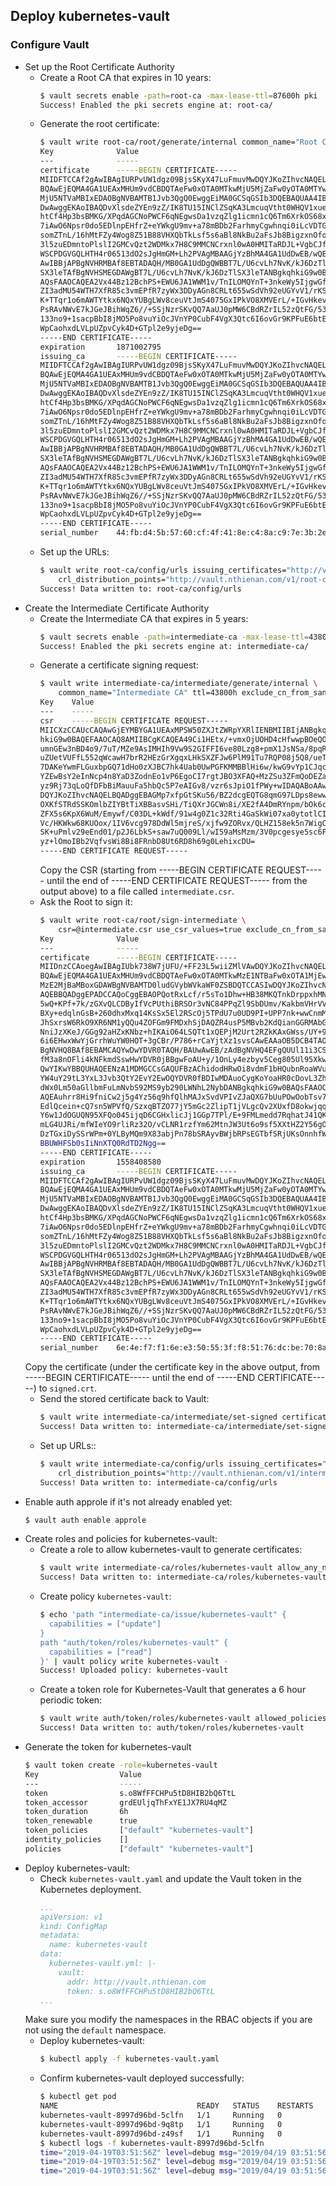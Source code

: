## Deploy kubernetes-vault

### Configure Vault

- Set up the Root Certificate Authority
  * Create a Root CA that expires in 10 years:
    ```bash
    $ vault secrets enable -path=root-ca -max-lease-ttl=87600h pki
    Success! Enabled the pki secrets engine at: root-ca/
    ```
  * Generate the root certificate:
    ```bash
    $ vault write root-ca/root/generate/internal common_name="Root CA" ttl=87600h exclude_cn_from_sans=true
    Key              Value
    ---              -----
    certificate      -----BEGIN CERTIFICATE-----
    MIIDFTCCAf2gAwIBAgIURPvUW1dgz09BjsSKyX47LuFmuvMwDQYJKoZIhvcNAQEL
    BQAwEjEQMA4GA1UEAxMHUm9vdCBDQTAeFw0xOTA0MTkwMjU5MjZaFw0yOTA0MTYw
    MjU5NTVaMBIxEDAOBgNVBAMTB1Jvb3QgQ0EwggEiMA0GCSqGSIb3DQEBAQUAA4IB
    DwAwggEKAoIBAQDvXlsdeZYEn9zZ/IK8TU15INClZSqKA3LmcuqVtht0WHQV1xue
    htCf4Hp3bsBMKG/XPqdAGCNoPWCF6qNEgwsDa1vzqZlg1icmn1cQ6Tm6XrkOS68x
    7iAwO6Npsr0do5EDlnpEHfrZ+eYWkgU9mv+a78mBDb2FarhmyCgwhnqi0iLcVDTG
    somZTnL/16hMtFZy4Wog8Z51B88VHXQbTkLsf5s6aBl8NkBu2aFsJb8BigzxnOfo
    3l5zuEDmntoPlslI2GMCvQzt2WDMkx7H8C9MMCNCrxnl0wA0HMITaRDJL+VgbCJf
    WSCPDGVGQLHTH4r06513dO2sJgHmGM+Lh2PVAgMBAAGjYzBhMA4GA1UdDwEB/wQE
    AwIBBjAPBgNVHRMBAf8EBTADAQH/MB0GA1UdDgQWBBT7L/U6cvLh7NvK/kJ6DzTl
    SX3leTAfBgNVHSMEGDAWgBT7L/U6cvLh7NvK/kJ6DzTlSX3leTANBgkqhkiG9w0B
    AQsFAAOCAQEA2Vx44Bz12BchPS+EWU6JA1WWM1v/TnILOMQYnT+3nkeWy5IjgwGf
    ZI3adMU54WTH7XfR85c3vmEPfR7zyWx3DDyAGn8CRLt655wSdVh92eUGYvV1/rKS
    K+TTqr1o6mAWTYtkx6NQxYUBgLWv8ceuVtJmS4075GxIPkVO8XMVErL/+IGvHkev
    PsRAvNWvE7kJGeJBihWqZ6//+SSjNzrSKvQQ7AaUJ0pMW6CBdRZrIL52zQtFG/53
    133no9+1sacpBbI8jMO5Po8vuYiOcJVnYP0CubF4VgX3Qtc6I6ovGr9KPFuE6btE
    WpCaohxdLVLpUZpvCyk4D+GTpl2e9yjeDg==
    -----END CERTIFICATE-----
    expiration       1871002795
    issuing_ca       -----BEGIN CERTIFICATE-----
    MIIDFTCCAf2gAwIBAgIURPvUW1dgz09BjsSKyX47LuFmuvMwDQYJKoZIhvcNAQEL
    BQAwEjEQMA4GA1UEAxMHUm9vdCBDQTAeFw0xOTA0MTkwMjU5MjZaFw0yOTA0MTYw
    MjU5NTVaMBIxEDAOBgNVBAMTB1Jvb3QgQ0EwggEiMA0GCSqGSIb3DQEBAQUAA4IB
    DwAwggEKAoIBAQDvXlsdeZYEn9zZ/IK8TU15INClZSqKA3LmcuqVtht0WHQV1xue
    htCf4Hp3bsBMKG/XPqdAGCNoPWCF6qNEgwsDa1vzqZlg1icmn1cQ6Tm6XrkOS68x
    7iAwO6Npsr0do5EDlnpEHfrZ+eYWkgU9mv+a78mBDb2FarhmyCgwhnqi0iLcVDTG
    somZTnL/16hMtFZy4Wog8Z51B88VHXQbTkLsf5s6aBl8NkBu2aFsJb8BigzxnOfo
    3l5zuEDmntoPlslI2GMCvQzt2WDMkx7H8C9MMCNCrxnl0wA0HMITaRDJL+VgbCJf
    WSCPDGVGQLHTH4r06513dO2sJgHmGM+Lh2PVAgMBAAGjYzBhMA4GA1UdDwEB/wQE
    AwIBBjAPBgNVHRMBAf8EBTADAQH/MB0GA1UdDgQWBBT7L/U6cvLh7NvK/kJ6DzTl
    SX3leTAfBgNVHSMEGDAWgBT7L/U6cvLh7NvK/kJ6DzTlSX3leTANBgkqhkiG9w0B
    AQsFAAOCAQEA2Vx44Bz12BchPS+EWU6JA1WWM1v/TnILOMQYnT+3nkeWy5IjgwGf
    ZI3adMU54WTH7XfR85c3vmEPfR7zyWx3DDyAGn8CRLt655wSdVh92eUGYvV1/rKS
    K+TTqr1o6mAWTYtkx6NQxYUBgLWv8ceuVtJmS4075GxIPkVO8XMVErL/+IGvHkev
    PsRAvNWvE7kJGeJBihWqZ6//+SSjNzrSKvQQ7AaUJ0pMW6CBdRZrIL52zQtFG/53
    133no9+1sacpBbI8jMO5Po8vuYiOcJVnYP0CubF4VgX3Qtc6I6ovGr9KPFuE6btE
    WpCaohxdLVLpUZpvCyk4D+GTpl2e9yjeDg==
    -----END CERTIFICATE-----
    serial_number    44:fb:d4:5b:57:60:cf:4f:41:8e:c4:8a:c9:7e:3b:2e:e1:66:ba:f3
    ```
  * Set up the URLs:
    ```bash
    $ vault write root-ca/config/urls issuing_certificates="http://vault.nthienan.com/v1/root-ca/ca" \
        crl_distribution_points="http://vault.nthienan.com/v1/root-ca/crl"
    Success! Data written to: root-ca/config/urls
    ```
- Create the Intermediate Certificate Authority
  * Create the Intermediate CA that expires in 5 years:
    ```bash
    $ vault secrets enable -path=intermediate-ca -max-lease-ttl=43800h pki
    Success! Enabled the pki secrets engine at: intermediate-ca/
    ```
  * Generate a certificate signing request:
    ```bash
    $ vault write intermediate-ca/intermediate/generate/internal \
        common_name="Intermediate CA" ttl=43800h exclude_cn_from_sans=true
    Key    Value
    ---    -----
    csr    -----BEGIN CERTIFICATE REQUEST-----
    MIICXzCCAUcCAQAwGjEYMBYGA1UEAxMPSW50ZXJtZWRpYXRlIENBMIIBIjANBgkq
    hkiG9w0BAQEFAAOCAQ8AMIIBCgKCAQEA49Ci1HEtx/+vmxOjUOHD4cHfwwpBOeQO
    umnGEw3nBD4o9/7uT/MZe9AsIMHIh9Vw9S2GIFFI6ve80Lzg8+pmX1JsNSa/8pqR
    uZUetVUFfL552qWcawH7brR2HEzGrXgqxLHkSXZFJw6PlM91Tu7RQP08j5Q8/ueT
    7DAKeYwmFLGuxbpGQ71dHo0zXJBC7hk4Uab0UwPGFKMMBBlHi6w/kwG9vYp1CJqc
    YZEwBsY2eInNcp4n8YaD3ZodnEo1vP6EgoCI7rgtJBO3XFAQ+MzZSu3ZFmQoDEZa
    yz9Rj73qLoQfDFbBiMauuFa5hbQc5P7eAIGv8/vzr6sJpiO1fPWy+wIDAQABoAAw
    DQYJKoZIhvcNAQELBQADggEBAGMp7xfpGtSKu56/BZ2dcgEQTG8qmG97LDps8eww
    OXKfSTRdSSKOmlbZIYBtTiXBBasvSHi/TiQXrJGCWn8i/XE2fA4DmRYnpm/bOk6c
    ZFX5s6KpX6WuM/Emywf/C03DL+kWdf/91w4g0Z1c32Rti4GaSkWi07xa0ytotlCI
    Vc/HKWkw68KUOox/1IV6vcg978DdWl5mjreS/xjfw9ZORvx/QLHZ158ek5n7WigC
    SK+uPmlv29eEnd01/p2J6LbkS+saw7uQ009Ll/wI59aMsMzm/3V0pcgesye5sc6F
    yz+lOmoIBb2VqfvsWi8Bi8FRnbD8Ut6RD8h69g0LehixcDU=
    -----END CERTIFICATE REQUEST-----
    ```
    Copy the CSR (starting from -----BEGIN CERTIFICATE REQUEST----- until the end of -----END CERTIFICATE REQUEST----- from the output above) to a file called `intermediate.csr`.
  * Ask the Root to sign it:
    ```bash
    $ vault write root-ca/root/sign-intermediate \
        csr=@intermediate.csr use_csr_values=true exclude_cn_from_sans=true
    Key              Value
    ---              -----
    certificate      -----BEGIN CERTIFICATE-----
    MIIDnzCCAoegAwIBAgIUbk738W7jUFU/+FF23L5wiiZMlVAwDQYJKoZIhvcNAQEL
    BQAwEjEQMA4GA1UEAxMHUm9vdCBDQTAeFw0xOTA0MTkwMzE1NTBaFw0xOTA1MjEw
    MzE2MjBaMBoxGDAWBgNVBAMTD0ludGVybWVkaWF0ZSBDQTCCASIwDQYJKoZIhvcN
    AQEBBQADggEPADCCAQoCggEBAOPQotRxLcf/r5sTo1Dhw+HB38MKQTnkDrppxhMN
    5wQ+KPf+7k/zGXvQLCDByIfVcPUthiBRSOr3vNC84PPqZl9SbDUmv/KakbmVHrVV
    BXy+edqlnGsB+260dhxMxq14KsSx5El2RScOj5TPdU7u0UD9PI+UPP7nk+wwCnmM
    JhSxrsW6RkO9XR6NM1yQQu4ZOFGm9FMDxhSjDAQZR4usP5MBvb2KdQianGGRMAbG
    NniJzXKeJ/GGg92aHZxKNbz+hIKAiO64LSQTt1xQEPjM2Urt2RZkKAxGWss/UY+9
    6i6EHwxWwYjGrrhWuYW0HOT+3gCBr/P786+rCaYjtXz1svsCAwEAAaOB5DCB4TAO
    BgNVHQ8BAf8EBAMCAQYwDwYDVR0TAQH/BAUwAwEB/zAdBgNVHQ4EFgQUUl11i3CS
    fM3a8nOFli4kNFkmdSswHwYDVR0jBBgwFoAU+y/1OnLy4ezbyv5Ceg805Ul95Xkw
    QwYIKwYBBQUHAQEENzA1MDMGCCsGAQUFBzAChidodHRwOi8vdmF1bHQubnRoaWVu
    YW4uY29tL3YxL3Jvb3QtY2EvY2EwOQYDVR0fBDIwMDAuoCygKoYoaHR0cDovL3Zh
    dWx0Lm50aGllbmFuLmNvbS92MS9yb290LWNhL2NybDANBgkqhkiG9w0BAQsFAAOC
    AQEAuhrr8Hi9fniCw2j5g4Yz56q9hfQlhMAJxSvdVPIvZJaQXG7bUuPOwOobTsv7
    EdlQcein+cQ7sn5WPVfQ/SzxqBTZO77jY5mGc2ZlipT1jVLgcQv2XUxfD8okwjqq
    Y6w1JdOGUQN95XFQo045ijqD6CGHxlicJj1GGp7TPl/E+9FMLmedd7RqhatJ41QK
    mLG4UJRi/mfWIeYO9rliRz32O/vCLNR1rzfYm62MtnJW3Ut6o9sf5XXtHZ2Y56gO
    DzTGxiDySSrWPm+0YLByMQm9X83abjPn78bSRAyvBWjbRPsEGTbfSRjUKsOnnhfW
    BBUWHFSb0sIiNnXTQ0RdTD2Ngg==
    -----END CERTIFICATE-----
    expiration       1558408580
    issuing_ca       -----BEGIN CERTIFICATE-----
    MIIDFTCCAf2gAwIBAgIURPvUW1dgz09BjsSKyX47LuFmuvMwDQYJKoZIhvcNAQEL
    BQAwEjEQMA4GA1UEAxMHUm9vdCBDQTAeFw0xOTA0MTkwMjU5MjZaFw0yOTA0MTYw
    MjU5NTVaMBIxEDAOBgNVBAMTB1Jvb3QgQ0EwggEiMA0GCSqGSIb3DQEBAQUAA4IB
    DwAwggEKAoIBAQDvXlsdeZYEn9zZ/IK8TU15INClZSqKA3LmcuqVtht0WHQV1xue
    htCf4Hp3bsBMKG/XPqdAGCNoPWCF6qNEgwsDa1vzqZlg1icmn1cQ6Tm6XrkOS68x
    7iAwO6Npsr0do5EDlnpEHfrZ+eYWkgU9mv+a78mBDb2FarhmyCgwhnqi0iLcVDTG
    somZTnL/16hMtFZy4Wog8Z51B88VHXQbTkLsf5s6aBl8NkBu2aFsJb8BigzxnOfo
    3l5zuEDmntoPlslI2GMCvQzt2WDMkx7H8C9MMCNCrxnl0wA0HMITaRDJL+VgbCJf
    WSCPDGVGQLHTH4r06513dO2sJgHmGM+Lh2PVAgMBAAGjYzBhMA4GA1UdDwEB/wQE
    AwIBBjAPBgNVHRMBAf8EBTADAQH/MB0GA1UdDgQWBBT7L/U6cvLh7NvK/kJ6DzTl
    SX3leTAfBgNVHSMEGDAWgBT7L/U6cvLh7NvK/kJ6DzTlSX3leTANBgkqhkiG9w0B
    AQsFAAOCAQEA2Vx44Bz12BchPS+EWU6JA1WWM1v/TnILOMQYnT+3nkeWy5IjgwGf
    ZI3adMU54WTH7XfR85c3vmEPfR7zyWx3DDyAGn8CRLt655wSdVh92eUGYvV1/rKS
    K+TTqr1o6mAWTYtkx6NQxYUBgLWv8ceuVtJmS4075GxIPkVO8XMVErL/+IGvHkev
    PsRAvNWvE7kJGeJBihWqZ6//+SSjNzrSKvQQ7AaUJ0pMW6CBdRZrIL52zQtFG/53
    133no9+1sacpBbI8jMO5Po8vuYiOcJVnYP0CubF4VgX3Qtc6I6ovGr9KPFuE6btE
    WpCaohxdLVLpUZpvCyk4D+GTpl2e9yjeDg==
    -----END CERTIFICATE-----
    serial_number    6e:4e:f7:f1:6e:e3:50:55:3f:f8:51:76:dc:be:70:8a:26:4c:95:50
    ```
  Copy the certificate (under the certificate key in the above output, from -----BEGIN CERTIFICATE----- until the end of -----END CERTIFICATE-----) to `signed.crt`.
  * Send the stored certificate back to Vault:
    ```bash
    $ vault write intermediate-ca/intermediate/set-signed certificate=@signed.crt
    Success! Data written to: intermediate-ca/intermediate/set-signed
    ```
  * Set up URLs::
    ```bash
    $ vault write intermediate-ca/config/urls issuing_certificates="http://vault.nthienan.com/v1/intermediate-ca/ca" \
        crl_distribution_points="http://vault.nthienan.com/v1/intermediate-ca/crl"
    Success! Data written to: intermediate-ca/config/urls
    ```
- Enable auth approle if it's not already enabled yet:
  ```bash
  $ vault auth enable approle
  ```
- Create roles and policies for kubernetes-vault:
  * Create a role to allow kubernetes-vault to generate certificates:
    ```bash
    $ vault write intermediate-ca/roles/kubernetes-vault allow_any_name=true max_ttl="24h"
    Success! Data written to: intermediate-ca/roles/kubernetes-vault
    ```
  * Create policy `kubernetes-vault`:
    ```bash
    $ echo 'path "intermediate-ca/issue/kubernetes-vault" {
      capabilities = ["update"]
    }
    path "auth/token/roles/kubernetes-vault" {
      capabilities = ["read"]
    }' | vault policy write kubernetes-vault -
    Success! Uploaded policy: kubernetes-vault
    ```
  * Create a token role for Kubernetes-Vault that generates a 6 hour periodic token:
    ```bash
    $ vault write auth/token/roles/kubernetes-vault allowed_policies=kubernetes-vault period=6h
    Success! Data written to: auth/token/roles/kubernetes-vault
    ```
- Generate the token for kubernetes-vault
  ```bash
  $ vault token create -role=kubernetes-vault
  Key                  Value
  ---                  -----
  token                s.o8WfFFCHPu5tD8HIB2bQ6TtL
  token_accessor       grdEUljqThFxYE1JX7RU4qMZ
  token_duration       6h
  token_renewable      true
  token_policies       ["default" "kubernetes-vault"]
  identity_policies    []
  policies             ["default" "kubernetes-vault"]
  ```
- Deploy kubernetes-vault:
  * Check `kubernetes-vault.yaml` and update the Vault token in the Kubernetes deployment.
    ```yaml
    ...
    apiVersion: v1
    kind: ConfigMap
    metadata:
      name: kubernetes-vault
    data:
      kubernetes-vault.yml: |-
        vault:
          addr: http://vault.nthienan.com
          token: s.o8WfFFCHPu5tD8HIB2bQ6TtL
    ...
    ```
  Make sure you modify the namespaces in the RBAC objects if you are not using the `default` namespace.   
  * Deploy kubernetes-vault:
    ```bash
    $ kubectl apply -f kubernetes-vault.yaml
    ```
  * Confirm kubernetes-vault deployed successfully:
    ```bash
    $ kubectl get pod
    NAME                               READY   STATUS    RESTARTS   AGE
    kubernetes-vault-8997d96bd-5clfn   1/1     Running   0          9m55s
    kubernetes-vault-8997d96bd-9q8tp   1/1     Running   0          9m55s
    kubernetes-vault-8997d96bd-z49sf   1/1     Running   0          9m55s
    $ kubectl logs -f kubernetes-vault-8997d96bd-5clfn
    time="2019-04-19T03:51:56Z" level=debug msg="2019/04/19 03:51:56 [DEBUG] raft: Vote granted from 10.60.2.15:45679. Tally: 2"
    time="2019-04-19T03:51:56Z" level=debug msg="2019/04/19 03:51:56 [INFO] raft: Election won. Tally: 2"
    time="2019-04-19T03:51:56Z" level=debug msg="2019/04/19 03:51:56 [INFO] raft: Node at 10.60.4.15:45679 [Leader] entering Leader state"
    ```
